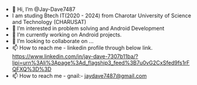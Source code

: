- 👋 Hi, I’m @Jay-Dave7487
- I am studing Btech IT(2020 - 2024) from Charotar University of Science and Technology (CHARUSAT)
- 👀 I’m interested in problem solving and Android Development
- 🌱 I’m currently working on Android projects.
- 💞️ I’m looking to collaborate on ...
- 📫 How to reach me - linkedin profile through below link.
https://www.linkedin.com/in/jay-dave-7307b11ba/?lipi=urn%3Ali%3Apage%3Ad_flagship3_feed%3B7u0vG2CxSfed9fs1rFQFXQ%3D%3D
- 📫 How to reach me - gnail:- jaydave7487@gmail.com
<!---
Jay-Dave7487/Jay-Dave7487 is a ✨ special ✨ repository because its `README.md` (this file) appears on your GitHub profile.
You can click the Preview link to take a look at your changes.
--->
